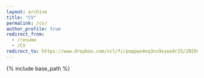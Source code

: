 ```yaml
---
layout: archive
title: "CV"
permalink: /cv/
author_profile: true
redirect_from:
  - /resume
  - /CV
redirect_to: https://www.dropbox.com/scl/fi/poppwo4nq3ns9xyws0r25/20250423-paul-sheridan-cv-references-upon-request.pdf?rlkey=fanubha6ukg6w7h0qb80c4lpm&st=6lnd98lz&dl=0
---
```


{% include base_path %}
